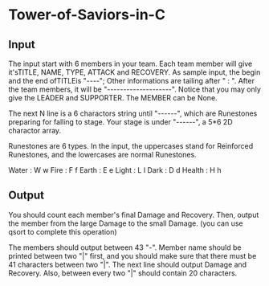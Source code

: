 # Tower-of-Saviors-in-C
## Input
The input start with 6 members in your team. Each team member will give it'sTITLE, NAME, TYPE, ATTACK and RECOVERY. As sample input, the begin and the end ofTITLEis "----"; Other informations are tailing after " : ". After the team members, it will be "--------------------". Notice that you may only give the LEADER and SUPPORTER. The MEMBER can be None.

The next N line is a 6 charactors string until "------", which are Runestones preparing for falling to stage. Your stage is under "------", a 5*6 2D charactor array.

Runestones are 6 types. In the input, the uppercases stand for Reinforced Runestones, and the lowercases are normal Runestones.

Water : W w
Fire : F f
Earth : E e
Light : L l
Dark : D d
Health : H h

## Output
You should count each member's final Damage and Recovery. Then, output the member from the large Damage to the small Damage. (you can use qsort to complete this operation)

The members should output between 43 "-". Member name should be printed between two "|" first, and you should make sure that there must be 41 characters between two "|". The next line should output Damage and Recovery. Also, between every two "|" should contain 20 characters.
